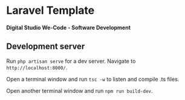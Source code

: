 # Laravel Template
#### Digital Studio We-Code - Software Development

## Development server

Run `php artisan serve` for a dev server. Navigate to `http://localhost:8000/`.

Open a terminal window and run `tsc -w` to listen and compile .ts files.

Open another terminal window and run `npm run build-dev`.


